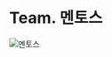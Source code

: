 # Team. 멘토스

![멘토스](http://img.danawa.com/prod_img/500000/367/313/img/1313367_1.jpg?shrink=360:360&_v=20200921104637)
